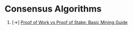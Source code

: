 Consensus Algorithms
====================

1. \[\-\>\] [Proof of Work vs Proof of Stake: Basic Mining Guide](https://blockgeeks.com/guides/proof-of-work-vs-proof-of-stake/)
